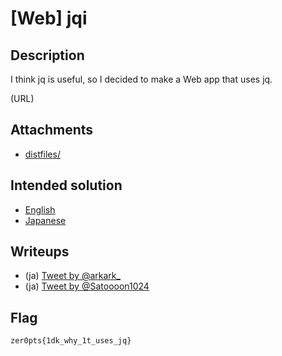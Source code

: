# [Web] jqi
## Description
I think jq is useful, so I decided to make a Web app that uses jq.

(URL)

## Attachments
- [distfiles/](distfiles/)

## Intended solution
- [English](https://nanimokangaeteinai.hateblo.jp/entry/2023/07/17/101119#Web-149-jqi-40-solves)
- [Japanese](https://nanimokangaeteinai.hateblo.jp/entry/2023/07/17/141919#Web-149-jqi-40-solves)

## Writeups
- (ja) [Tweet by @arkark_](https://twitter.com/arkark_/status/1680436845937831936)
- (ja) [Tweet by @Satoooon1024](https://twitter.com/Satoooon1024/status/1680413207800983552)

## Flag
```
zer0pts{1dk_why_1t_uses_jq}
```